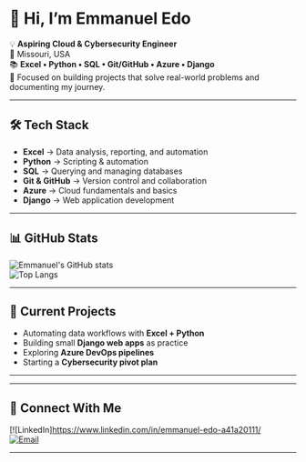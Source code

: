 # 👋 Hi, I’m Emmanuel Edo  

💡 **Aspiring Cloud & Cybersecurity Engineer**  
📍 Missouri, USA  
📚  **Excel • Python • SQL • Git/GitHub • Azure • Django**  
🚀 Focused on building projects that solve real-world problems and documenting my journey.  

---

## 🛠 Tech Stack  
- **Excel** → Data analysis, reporting, and automation  
- **Python** → Scripting & automation  
- **SQL** → Querying and managing databases  
- **Git & GitHub** → Version control and collaboration  
- **Azure** → Cloud fundamentals and  basics  
- **Django** → Web application development  

---

## 📊 GitHub Stats  
![Emmanuel's GitHub stats](https://github-readme-stats.vercel.app/api?username=emmanueledo&show_icons=true&theme=default)  
![Top Langs](https://github-readme-stats.vercel.app/api/top-langs/?username=emmanueledo&layout=compact&theme=default)  

---

## 🚀 Current Projects  
- Automating data workflows with **Excel + Python**  
- Building small **Django web apps** as practice  
- Exploring **Azure DevOps pipelines**  
- Starting a **Cybersecurity pivot plan**  

---



---

## 🤝 Connect With Me  
[![LinkedIn]https://www.linkedin.com/in/emmanuel-edo-a41a20111/  
[![Email](https://img.shields.io/badge/Email-D14836?logo=gmail&logoColor=white)](mailto:youremail@example.com)  

---
